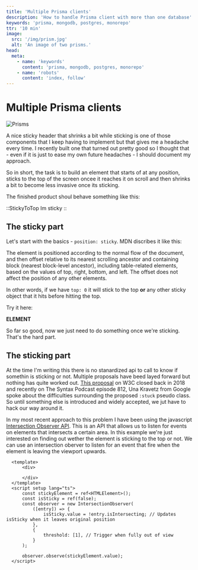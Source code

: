 ```yaml
---
title: 'Multiple Prisma clients'
description: 'How to handle Prisma client with more than one database'
keywords: 'prisma, mongodb, postgres, monorepo'
ttr: '10 min'
image:
  src: '/img/prism.jpg'
  alt: 'An image of two prisms.'
head:
  meta:
    - name: 'keywords'
      content: 'prisma, mongodb, postgres, monorepo'
    - name: 'robots'
      content: 'index, follow'
---
```


# Multiple Prisma clients

![Prisms](/img/prism.jpg)

A nice sticky header that shrinks a bit while sticking is one of those components that I keep having to implement but that gives me a headache every time. I recently built one that turned out pretty good so I thought that - even if it is just to ease my own future headaches - I should document my approach. 

So in short, the task is to build an element that starts of at any position, sticks to the top of the screen oncee it reaches it on scroll and then shrinks a bit to become less invasive once its sticking. 

The finished product shoul behave something like this:

::StickyToTop
  Im sticky
::


## The sticky part

Let's start with the basics - `position: sticky`. MDN discribes it like this: 

The element is positioned according to the normal flow of the document, and then offset relative to its nearest scrolling ancestor and containing block (nearest block-level ancestor), including table-related elements, based on the values of top, right, bottom, and left. The offset does not affect the position of any other elements.

In other words, if we have `top: 0` it will stick to the top **or** any other sticky object that it hits before hitting the top. 

Try it here:

**ELEMENT**

So far so good, now we just need to do something once we're sticking. That's the hard part.

## The sticking part

At the time I'm writing this there is no stanardized api to call to know if somethin is sticking or not. Multiple proposals have beed layed forward but nothing has quite worked out. [This proposal](https://github.com/w3c/csswg-drafts/issues/1656) on W3C closed back in 2018 and recently on The Syntax Podcast episode 812, Una Kravetz from Google spoke about the difficulties surrounding the proposed `:stuck` pseudo class. So until something else is introduced and widely accepted, we jut have to hack our way around it. 

In my most recent approach to this problem I have been using the javascript [Intersection Observer API](https://developer.mozilla.org/en-US/docs/Web/API/Intersection_Observer_API). This is an API that allows us to listen for events on elements that intersects a certain area. In this example we're just interested on finding out wether the element is sticking to the top or not. We can use an intersection oberver to listen for an event that fire when the element is leaving the viewport upwards. 

  ```vue
    <template>
        <div>

        </div>
    </template>
    <script setup lang="ts">
        const stickyElement = ref<HTMLElement>();
        const isSticky = ref(false);
        const observer = new IntersectionObserver(
            ([entry]) => {
                isSticky.value = !entry.isIntersecting; // Updates isSticky when it leaves original position
            },
            {
                threshold: [1], // Trigger when fully out of view
            }
        );

        observer.observe(stickyElement.value);
    </script>
  ```